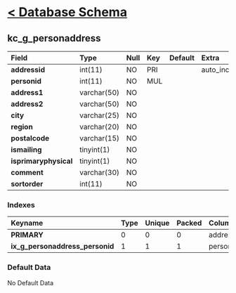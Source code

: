 # [< Database Schema](DatabaseSchema.md) #

## kc\_g\_personaddress ##
| **Field** | Type | Null | Key | Default | Extra | Comment |
|:----------|:-----|:-----|:----|:--------|:------|:--------|
| **addressid** | int(11) | NO | PRI |  | auto\_increment |  |
| **personid** | int(11) | NO | MUL |  |  |  |
| **address1** | varchar(50) | NO |  |  |  |  |
| **address2** | varchar(50) | NO |  |  |  |  |
| **city** | varchar(25) | NO |  |  |  |  |
| **region** | varchar(20) | NO |  |  |  |  |
| **postalcode** | varchar(15) | NO |  |  |  |  |
| **ismailing** | tinyint(1) | NO |  |  |  |  |
| **isprimaryphysical** | tinyint(1) | NO |  |  |  |  |
| **comment** | varchar(30) | NO |  |  |  |  |
| **sortorder** | int(11) | NO |  |  |  |  |


### Indexes ###
| **Keyname** | Type | Unique | Packed | Column | Seq | Cardinality | Collation | Null | Comment |
|:------------|:-----|:-------|:-------|:-------|:----|:------------|:----------|:-----|:--------|
| **PRIMARY** | 0 | 0 | 0 | addressid | 1 | 0 | A | 0 | 0 |
| **ix\_g\_personaddress\_personid** | 1 | 1 | 1 | personid | 1 |  | A | 1 | 1 |


### Default Data ###
No Default Data